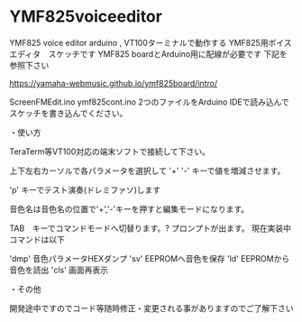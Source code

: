 # YMF825voiceeditor
YMF825 voice editor
arduino , VT100ターミナルで動作する YMF825用ボイスエディタ　スケッチです
YMF825 boardとArduino用に配線が必要です
下記を参照下さい

https://yamaha-webmusic.github.io/ymf825board/intro/

ScreenFMEdit.ino ymf825cont.ino 2つのファイルをArduino IDEで読み込んでスケッチを書き込んでください。

・使い方

TeraTerm等VT100対応の端末ソフトで接続して下さい。

上下左右カーソルで各パラメータを選択して '+' '-' キーで値を増減させます。

'p' キーでテスト演奏(ドレミファソ)します

音色名は音色名の位置で'+','-'キーを押すと編集モードになります。

TAB　キーでコマンドモードへ切替ります。? プロンプトが出ます。
現在実装中コマンドは以下

'dmp' 音色パラメータHEXダンプ
'sv'  EEPROMへ音色を保存
'ld'  EEPROMから音色を読出
'cls' 画面再表示

・その他

開発途中ですのでコード等随時修正・変更される事がありますのでご了解下さい


